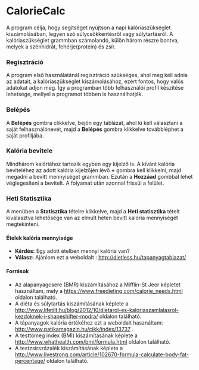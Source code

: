 # CalorieCalc

A program célja, hogy segítséget nyújtson a napi kalóriaszükséglet kiszámolásában, legyen szó súlycsökkentésről vagy súlytartásról.
A kalóriaszükséglet grammban számolandó, külön három részre bontva, melyek a szénhidrát, fehérje(protein) és zsír.


### Regisztráció
A program első használatánál regisztráció szükséges, ahol meg kell adnia az adatait, a kalóriaszükséglet kiszámolásához, ezért fontos, hogy valós adatokat adjon meg.
Így a programban több felhasználói profil készítése lehetsége, mellyel a programot többen is használhatják.

### Belépés
A **Belépés** gombra clikkelve, bejön egy táblázat, ahol ki kell választani a saját felhasználónevét, majd a **Belépés** gombra klikkelve továbbléphet a saját profiljába.

### Kalória bevitele
Mindhárom kalóriához tartozik egyben egy kijelző is. A kívánt kalória beviteléhez az adott kalória kijelzőjén lévő **+** gombra kell klikkelni, majd megadni a bevitt mennyiséget grammban. Ezután a **Hozzáad** gombbal lehet véglegesíteni a bevitelt. A folyamat után azonnal frissül a felület.

### Heti Statisztika
A menüben a **Statisztika** tételre klikkelve, majd a **Heti statisztika** tételt kiválasztva lehetősége van az elmúlt héten bevitt kalória mennyiségét megtekinteni.

#### Ételek kalória mennyisége
  - **Kérdés:** Egy adott ételben mennyi kalória van?
  - **Válasz:** Ajánlom ezt a weboldalt : http://dietless.hu/tapanyagtablazat/

#### Források
  - Az alapanyagcsere (BMR) kiszámításához a Mifflin-St Jeor képletet használtam, mely a https://www.freedieting.com/calorie_needs.html oldalon található.
  - A diéta és súlytartás kiszámításának képlete a http://www.lifetilt.hu/blog/2012/10/dietarol-es-kaloriaszamlalasrol-kezdoknek-i-shapeshifter-modra/ oldalon található.
  - A tápanyagok kalória értékéhez ezt a weboldalt használtam: http://www.patikamagazin.hu/cikk/index/13737 .
  - A testtömeg index (BMI) kiszámításának képlete a http://www.whathealth.com/bmi/formula.html oldalon található.
  - A testzsírszázalék kiszámításának képlete a http://www.livestrong.com/article/102670-formula-calculate-body-fat-percentage/ oldalon található.
